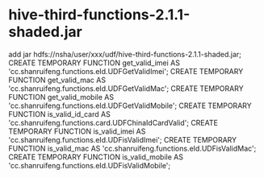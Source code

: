 # hive-third-functions-2.1.1-shaded.jar

add jar hdfs://nsha/user/xxx/udf/hive-third-functions-2.1.1-shaded.jar;
CREATE TEMPORARY FUNCTION get_valid_imei AS 'cc.shanruifeng.functions.eId.UDFGetValidImei';
CREATE TEMPORARY FUNCTION get_valid_mac AS 'cc.shanruifeng.functions.eId.UDFGetValidMac';
CREATE TEMPORARY FUNCTION get_valid_mobile AS 'cc.shanruifeng.functions.eId.UDFGetValidMobile';
CREATE TEMPORARY FUNCTION is_valid_id_card AS 'cc.shanruifeng.functions.card.UDFChinaIdCardValid';
CREATE TEMPORARY FUNCTION is_valid_imei AS 'cc.shanruifeng.functions.eId.UDFisValidImei';
CREATE TEMPORARY FUNCTION is_valid_mac AS 'cc.shanruifeng.functions.eId.UDFisValidMac';
CREATE TEMPORARY FUNCTION is_valid_mobile AS 'cc.shanruifeng.functions.eId.UDFisValidMobile';
